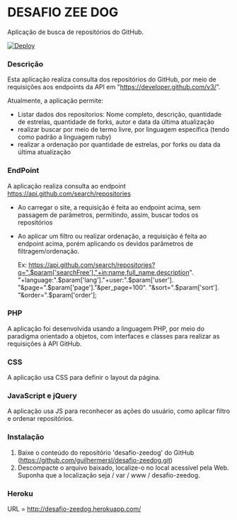 # DESAFIO ZEE DOG

Aplicação de busca de repositórios do GitHub.


[![Deploy](https://www.herokucdn.com/deploy/button.svg)](http://desafio-zeedog.herokuapp.com/)


### Descrição

Esta aplicação realiza consulta dos repositórios do GitHub, por meio de requisições aos endpoints da API em "https://developer.github.com/v3/".

Atualmente, a aplicação permite:
*   Listar dados dos repositorios: Nome completo, descrição, quantidade de estrelas, quantidade de forks, autor e data da última atualização
*   realizar buscar por meio de termo livre, por linguagem específica (tendo como padrão a linguagem ruby)
*   realizar a ordenação por quantidade de estrelas, por forks ou data da última atualização

### EndPoint
A aplicação realiza consulta ao endpoint https://api.github.com/search/repositories

*   Ao carregar o site, a requisição é feita ao endpoint acima, sem passagem de parâmetros, permitindo, assim, buscar todos os repositórios
*   Ao aplicar um filtro ou realizar ordenação, a requisição é feita ao endpoint acima, porém aplicando os devidos parâmetros de filtragem/ordenação. 
      
      Ex: https://api.github.com/search/repositories?q=".$param['searchFree']."+in:name,full_name,description".
				  "+language:".$param['lang']."+user:".$param['user'].
				  "&page=".$param['page']."&per_page=100".
				  "&sort=".$param['sort'].
          			  "&order=".$param['order'];

### PHP
A aplicação foi desenvolvida usando a linguagem PHP, por meio do paradigma orientado a objetos, com interfaces e classes para realizar as requisições à API GitHub.


### CSS

A aplicação usa CSS para definir o layout da página.


### JavaScript e jQuery

A aplicação usa JS para reconhecer as ações do usuário, como aplicar filtro e ordenar repositórios.


### Instalação

1. Baixe o conteúdo do repositório 'desafio-zeedog' do GitHub (https://github.com/guilhermersl/desafio-zeedog.git)
2. Descompacte o arquivo baixado, localize-o no local acessível pela Web. Suponha que a localização seja / var / www / desafio-zeedog.


### Heroku

URL = http://desafio-zeedog.herokuapp.com/
